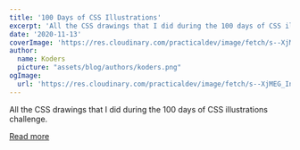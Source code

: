 ```yaml
---
title: '100 Days of CSS Illustrations'
excerpt: 'All the CSS drawings that I did during the 100 days of CSS illustrations challenge.'
date: '2020-11-13'
coverImage: 'https://res.cloudinary.com/practicaldev/image/fetch/s--XjMEG_In--/c_imagga_scale,f_auto,fl_progressive,h_420,q_auto,w_1000/https://dev-to-uploads.s3.amazonaws.com/i/ooqhyjvl0gvaux1bj9af.png'
author:
  name: Koders
  picture: "assets/blog/authors/koders.png"
ogImage:
  url: 'https://res.cloudinary.com/practicaldev/image/fetch/s--XjMEG_In--/c_imagga_scale,f_auto,fl_progressive,h_420,q_auto,w_1000/https://dev-to-uploads.s3.amazonaws.com/i/ooqhyjvl0gvaux1bj9af.png'
---
```


All the CSS drawings that I did during the 100 days of CSS illustrations challenge.

[Read more](https://dev.to/alvaromontoro/100-days-of-css-illustrations-4hi5)
